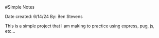 #Simple Notes

Date created: 6/14/24
By: Ben Stevens

This is a simple project that I am making to practice using express, pug, js, etc...
